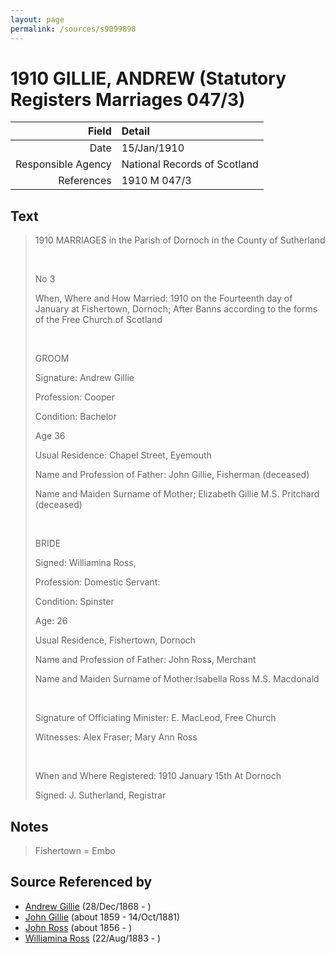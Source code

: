 ```yaml
---
layout: page
permalink: /sources/s9099898
---
```


# 1910 GILLIE, ANDREW (Statutory Registers Marriages 047/3)

Field | Detail
---:|:---
Date | 15/Jan/1910
Responsible Agency | National Records of Scotland
References | 1910 M 047/3

## Text

> 1910 MARRIAGES in the Parish of Dornoch in the County of Sutherland
>
> <br/>
>
> No 3
>
> When, Where and How Married: 1910 on the Fourteenth day of January at Fishertown, Dornoch; After Banns according to the forms of the Free Church of Scotland
>
> <br/>
>
> GROOM
>
> Signature: Andrew Gillie
>
> Profession: Cooper
>
> Condition: Bachelor
>
> Age 36
>
> Usual Residence: Chapel Street, Eyemouth
>
> Name and Profession of Father: John Gillie, Fisherman (deceased)
>
> Name and Maiden Surname of Mother; Elizabeth Gillie M.S. Pritchard (deceased)
>
> <br/>
>
> BRIDE
>
> Signed: Williamina Ross,
>
> Profession: Domestic Servant:
>
> Condition: Spinster
>
> Age: 26
>
> Usual Residence, Fishertown, Dornoch
>
> Name and Profession of Father: John Ross, Merchant
>
> Name and Maiden Surname of Mother:Isabella Ross M.S. Macdonald
>
> <br/>
>
> Signature of Officiating Minister: E. MacLeod, Free Church
>
> Witnesses: Alex Fraser; Mary Ann Ross
>
> <br/>
>
> When and Where Registered: 1910 January 15th At Dornoch
>
> Signed: J. Sutherland, Registrar
>

## Notes

> Fishertown = Embo
>


## Source Referenced by

* [Andrew Gillie](../people/@60068056@-andrew-gillie-b1868-12-28-d.md) (28/Dec/1868 - )
* [John Gillie](../people/@49104732@-john-gillie-b1859-d1881-10-14.md) (about 1859 - 14/Oct/1881)
* [John Ross](../people/@81395704@-john-ross-b1856-d.md) (about 1856 - )
* [Williamina Ross](../people/@86024374@-williamina-ross-b1883-8-22-d.md) (22/Aug/1883 - )
